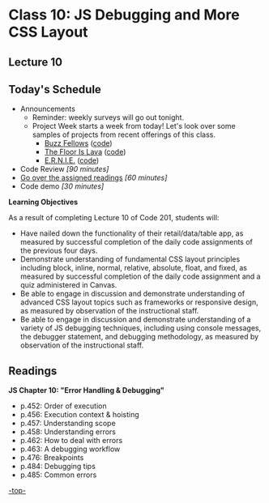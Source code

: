 # Class 10: JS Debugging and More CSS Layout

<a id="top"></a>
## Lecture 10

## Today's Schedule
- Announcements
  - Reminder: weekly surveys will go out tonight.
  - Project Week starts a week from today! Let's look over some samples of projects from recent offerings of this class.
    - [Buzz Fellows](https://ashtonkellis.github.io/buzz-fellows/) ([code](https://github.com/ashtonkellis/buzz-fellows))
    - [The Floor Is Lava](https://taylormade11.github.io/The-Floor-Is-Lava/) ([code](https://github.com/Taylormade11/The-Floor-Is-Lava))
    - [E.R.N.I.E.](https://akarinaat.github.io/Final-Project/) ([code](https://github.com/akarinaat/Final-Project))
- Code Review *[90 minutes]*
- [Go over the assigned readings](#readings) *[60 minutes]*
- Code demo *[30 minutes]*

**Learning Objectives**

As a result of completing Lecture 10 of Code 201, students will:
- Have nailed down the functionality of their retail/data/table app, as measured by successful completion of the daily code assignments of the previous four days.
- Demonstrate understanding of fundamental CSS layout principles including block, inline, normal, relative, absolute, float, and fixed, as measured by successful completion of the daily code assignment and a quiz administered in Canvas.
- Be able to engage in discussion and demonstrate understanding of advanced CSS layout topics such as frameworks or responsive design, as measured by observation of the instructional staff.
- Be able to engage in discussion and demonstrate understanding of a variety of JS debugging techniques, including using console messages, the debugger statement, and debugging methodology, as measured by observation of the instructional staff.

<a id="readings"></a>

## Readings

**JS Chapter 10: "Error Handling & Debugging"**

- p.452: Order of execution
- p.456: Execution context & hoisting
- p.457: Understanding scope
- p.458: Understanding errors
- p.462: How to deal with errors
- p.463: A debugging workflow
- p.476: Breakpoints
- p.484: Debugging tips
- p.485: Common errors

[-top-](#top)

